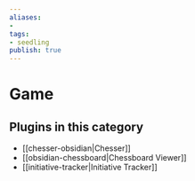 ```yaml
---
aliases:
- 
tags: 
- seedling 
publish: true
---
```



# Game



## Plugins in this category

- [[chesser-obsidian|Chesser]]
- [[obsidian-chessboard|Chessboard Viewer]]
- [[initiative-tracker|Initiative Tracker]]
